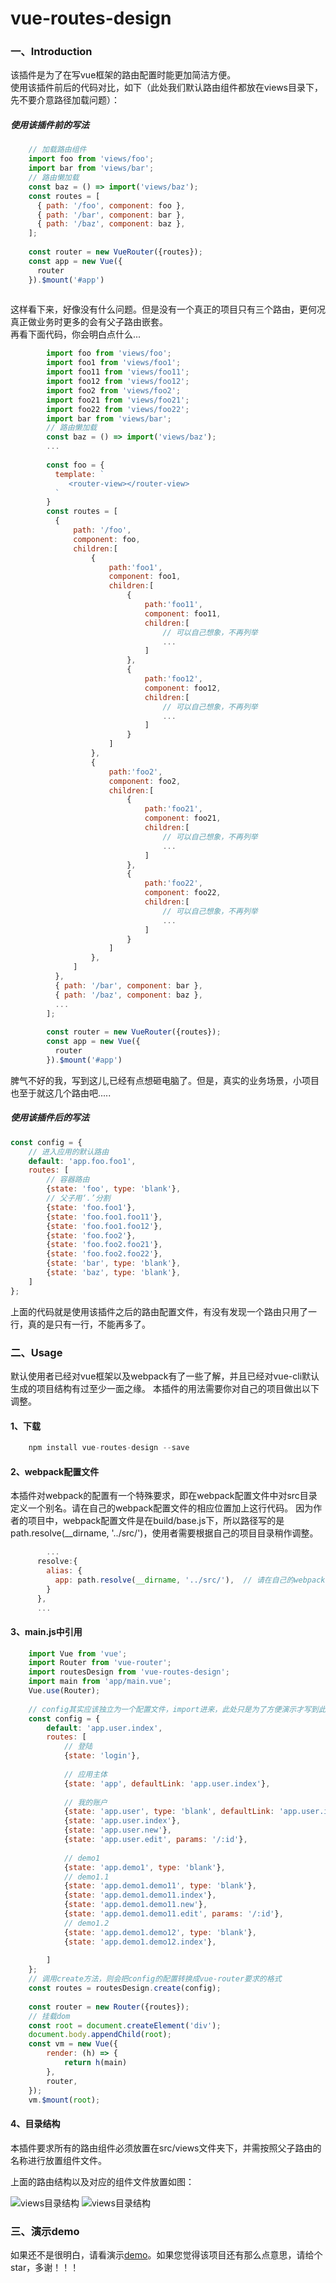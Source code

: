 # vue-routes-design


### 一、Introduction

该插件是为了在写vue框架的路由配置时能更加简洁方便。<br>
使用该插件前后的代码对比，如下（此处我们默认路由组件都放在views目录下，先不要介意路径加载问题）：

##### 使用该插件前的写法

```javascript
    // 加载路由组件
    import foo from 'views/foo';
    import bar from 'views/bar';
    // 路由懒加载
    const baz = () => import('views/baz');
    const routes = [
      { path: '/foo', component: foo },
      { path: '/bar', component: bar },
      { path: '/baz', component: baz },
    ];
    
    const router = new VueRouter({routes});
    const app = new Vue({
      router
    }).$mount('#app')
   
```

这样看下来，好像没有什么问题。但是没有一个真正的项目只有三个路由，更何况真正做业务时更多的会有父子路由嵌套。<br>
再看下面代码，你会明白点什么...

```javascript
        import foo from 'views/foo';
        import foo1 from 'views/foo1';
        import foo11 from 'views/foo11';
        import foo12 from 'views/foo12';
        import foo2 from 'views/foo2';
        import foo21 from 'views/foo21';
        import foo22 from 'views/foo22';
        import bar from 'views/bar';
        // 路由懒加载
        const baz = () => import('views/baz');
        ...
        
        const foo = {
          template: `
             <router-view></router-view>
          `
        }
        const routes = [
          { 
              path: '/foo',
              component: foo,
              children:[
                  {
                      path:'foo1',
                      component: foo1,
                      children:[
                          {
                              path:'foo11',
                              component: foo11,
                              children:[
                                  // 可以自己想象，不再列举
                                  ...
                              ]
                          },
                          {
                              path:'foo12',
                              component: foo12,  
                              children:[
                                  // 可以自己想象，不再列举
                                  ...
                              ]
                          }
                      ]
                  },
                  {
                      path:'foo2',
                      component: foo2,
                      children:[
                          {
                              path:'foo21',
                              component: foo21,
                              children:[
                                  // 可以自己想象，不再列举
                                  ...
                              ]
                          },
                          {
                              path:'foo22',
                              component: foo22,  
                              children:[
                                  // 可以自己想象，不再列举
                                  ...
                              ]
                          }
                      ]
                  },
              ]
          },
          { path: '/bar', component: bar },
          { path: '/baz', component: baz },
          ...
        ];
        
        const router = new VueRouter({routes});
        const app = new Vue({
          router
        }).$mount('#app')
```
脾气不好的我，写到这儿,已经有点想砸电脑了。但是，真实的业务场景，小项目也至于就这几个路由吧.....

##### 使用该插件后的写法

```javascript
const config = {
    // 进入应用的默认路由
    default: 'app.foo.foo1',
    routes: [
        // 容器路由
        {state: 'foo', type: 'blank'},
        // 父子用‘.’分割
        {state: 'foo.foo1'},
        {state: 'foo.foo1.foo11'},
        {state: 'foo.foo1.foo12'},
        {state: 'foo.foo2'},
        {state: 'foo.foo2.foo21'},
        {state: 'foo.foo2.foo22'},
        {state: 'bar', type: 'blank'},
        {state: 'baz', type: 'blank'},
    ]
};
```

上面的代码就是使用该插件之后的路由配置文件，有没有发现一个路由只用了一行，真的是只有一行，不能再多了。

### 二、Usage

默认使用者已经对vue框架以及webpack有了一些了解，并且已经对vue-cli默认生成的项目结构有过至少一面之缘。
本插件的用法需要你对自己的项目做出以下调整。

#### 1、下载
```javascript
    npm install vue-routes-design --save
```

#### 2、webpack配置文件
本插件对webpack的配置有一个特殊要求，即在webpack配置文件中对src目录定义一个别名。请在自己的webpack配置文件的相应位置加上这行代码。
因为作者的项目中，webpack配置文件是在build/base.js下，所以路径写的是path.resolve(__dirname, '../src/')，使用者需要根据自己的项目目录稍作调整。
```javascript
        ...
      resolve:{
        alias: {
          app: path.resolve(__dirname, '../src/'),  // 请在自己的webpack配置文件中的对应位置加上此行代码,src的相对路径请根据实际情况做调整
        }
      },
      ...
```
#### 3、main.js中引用
```javascript
    import Vue from 'vue';
    import Router from 'vue-router';
    import routesDesign from 'vue-routes-design';
    import main from 'app/main.vue';
    Vue.use(Router);
    
    // config其实应该独立为一个配置文件，import进来，此处只是为了方便演示才写到此处
    const config = {
        default: 'app.user.index',
        routes: [
            // 登陆
            {state: 'login'},
    
            // 应用主体
            {state: 'app', defaultLink: 'app.user.index'},
    
            // 我的账户
            {state: 'app.user', type: 'blank', defaultLink: 'app.user.index'},
            {state: 'app.user.index'},
            {state: 'app.user.new'},
            {state: 'app.user.edit', params: '/:id'},
    
            // demo1
            {state: 'app.demo1', type: 'blank'},
            // demo1.1
            {state: 'app.demo1.demo11', type: 'blank'},
            {state: 'app.demo1.demo11.index'},
            {state: 'app.demo1.demo11.new'},
            {state: 'app.demo1.demo11.edit', params: '/:id'},
            // demo1.2
            {state: 'app.demo1.demo12', type: 'blank'},
            {state: 'app.demo1.demo12.index'},
    
        ]
    };
    // 调用create方法，则会把config的配置转换成vue-router要求的格式
    const routes = routesDesign.create(config);
    
    const router = new Router({routes});
    // 挂载dom
    const root = document.createElement('div');
    document.body.appendChild(root);
    const vm = new Vue({
        render: (h) => {
            return h(main)
        },
        router,
    });
    vm.$mount(root);
```

#### 4、目录结构
本插件要求所有的路由组件必须放置在src/views文件夹下，并需按照父子路由的名称进行放置组件文件。

上面的路由结构以及对应的组件文件放置如图：

![views目录结构](https://github.com/lvyulong/vue-routes-design/raw/master/images/jiegou.jpg)
![views目录结构](https://github.com/lvyulong/vue-routes-design/raw/master/images/views.jpg)

    
### 三、演示demo

如果还不是很明白，请看演示[demo](https://github.com/lvyulong/vue-system)。如果您觉得该项目还有那么点意思，请给个star，多谢！！！
